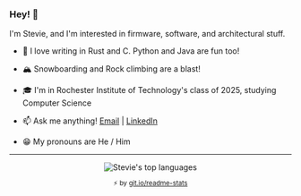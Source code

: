 ### Hey! 👋

I'm Stevie, and I'm interested in firmware, software, and architectural stuff.

- 💖 I love writing in Rust and C. Python and Java are fun too!

- 🏔 Snowboarding and Rock climbing are a blast!

- 🎓 I'm in Rochester Institute of Technology's class of 2025, studying Computer Science

- 📫 Ask me anything! <a href="mailto: sda1341@rit.edu">Email</a> | <a href="https://www.linkedin.com/in/stevie-alvarez/">LinkedIn</a>

- 😁 My pronouns are He / Him

<hr>

<div align="center">
  <div>
    <img align="center" src="https://github-readme-stats.vercel.app/api/top-langs/?username=Shiztev&layout=donut&theme=radical&cache_seconds=300&hide_border=true&count_private=false" alt="Stevie's top languages"/>
    </br>
    <sub><p align="center">⚡️ by <a target="_blank" href="https://git.io/readme-stats">git.io/readme-stats</a></p></sub>
  <div>
</div>
